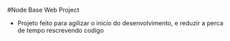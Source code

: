 #Node Base Web Project

- Projeto feito para agilizar o inicio do desenvolvimento, e reduzir a perca de tempo rescrevendo codigo
